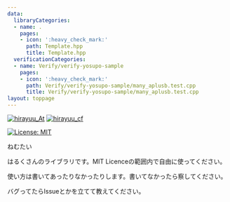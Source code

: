 ```yaml
---
data:
  libraryCategories:
  - name: .
    pages:
    - icon: ':heavy_check_mark:'
      path: Template.hpp
      title: Template.hpp
  verificationCategories:
  - name: Verify/verify-yosupo-sample
    pages:
    - icon: ':heavy_check_mark:'
      path: Verify/verify-yosupo-sample/many_aplusb.test.cpp
      title: Verify/verify-yosupo-sample/many_aplusb.test.cpp
layout: toppage
---
```

[![hirayuu_At](https://img.shields.io/endpoint?url=https%3A%2F%2Fatcoder-badges.now.sh%2Fapi%2Fatcoder%2Fjson%2Fhirayuu_At)](https://atcoder.jp/users/hirayuu_At)
[![hirayuu_cf](https://img.shields.io/endpoint?url=https%3A%2F%2Fatcoder-badges.now.sh%2Fapi%2Fcodeforces%2Fjson%2Fhirayuu_cf)](https://codeforces.com/profile/hirayuu_cf)

[![License: MIT](https://img.shields.io/badge/License-MIT-yellow.svg)](https://opensource.org/licenses/MIT)

ねむたい

はるくさんのライブラリです。MIT Licenceの範囲内で自由に使ってください。

使い方は書いてあったりなかったりします。書いてなかったら察してください。

バグってたらIssueとかを立てて教えてください。
